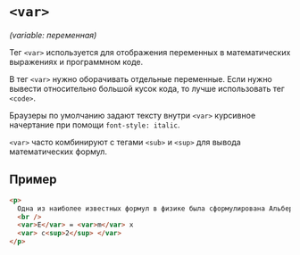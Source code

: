 # `<var>`

_(variable: переменная)_

Тег `<var>` используется для отображения переменных в математических выражениях и программном коде.

В тег `<var>` нужно оборачивать отдельные переменные. Если нужно вывести относительно большой кусок кода, то лучше использовать тег `<code>`.

Браузеры по умолчанию задают тексту внутри `<var>` курсивное начертание при помощи `font-style: italic`.

`<var>` часто комбинируют с тегами `<sub>` и `<sup>` для вывода математических формул.

## Пример

```html
<p>
  Одна из наиболее известных формул в физике была сформулирована Альбертом Эйнштейном:
  <br />
  <var>E</var> = <var>m</var> x
  <var> c<sup>2</sup> </var>
</p>
```
